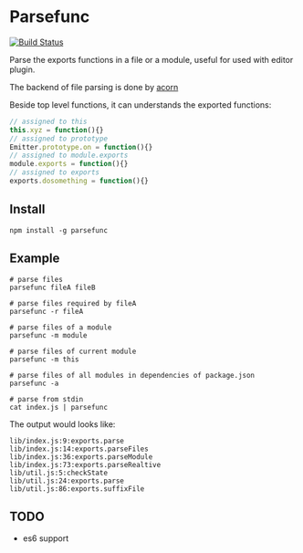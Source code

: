 # Parsefunc

[![Build Status](https://img.shields.io/travis/chemzqm/parsefunc/master.svg?style=flat-square)](http://travis-ci.org/chemzqm/parsefunc)

Parse the exports functions in a file or a module, useful for used with editor plugin.

The backend of file parsing is done by [acorn](https://github.com/ternjs/acorn)

Beside top level functions, it can understands the exported functions:

``` js
// assigned to this
this.xyz = function(){}
// assigned to prototype
Emitter.prototype.on = function(){}
// assigned to module.exports
module.exports = function(){}
// assigned to exports
exports.dosomething = function(){}
```

## Install

    npm install -g parsefunc

## Example
    # parse files
    parsefunc fileA fileB

    # parse files required by fileA
    parsefunc -r fileA

    # parse files of a module
    parsefunc -m module

    # parse files of current module
    parsefunc -m this

    # parse files of all modules in dependencies of package.json
    parsefunc -a

    # parse from stdin
    cat index.js | parsefunc

The output would looks like:

```
lib/index.js:9:exports.parse
lib/index.js:14:exports.parseFiles
lib/index.js:36:exports.parseModule
lib/index.js:73:exports.parseRealtive
lib/util.js:5:checkState
lib/util.js:24:exports.parse
lib/util.js:86:exports.suffixFile
```

## TODO

* es6 support
